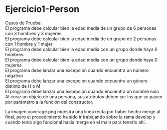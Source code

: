 # Ejercicio1-Person

Casos de Prueba: <br>
        El programa debe calcular bien la edad media de un grupo de 6 personas con 3 hombres y 3 mujeres <br>
        El programa debe calcular bien la edad media de un grupo de 2 personas con 1 hombre y 1 mujer <br>
        El programa debe calcular bien la edad media con un grupo donde haya 0 hombres <br>
        El programa debe calcular bien la edad media con un grupo donde haya 0 mujeres <br>
        El programa debe lanzar una excepción cuando encuentra un número negativo <br>
        El programa debe lanzar una excepción cuando encuentra un género distinto de H o M <br>
        El programa debe lanzar una excepción cuando encuentra un nombre nulo <br>
        Al crear un objeto de una persona, sus atributos deben ser los que se pasen por parámetro a la función del constructor. <br>
        


La imagen coverage.png muestra una línea recta por haber hecho merge al final, pero el procedimiento ha sido ir 
trabajando sobre la rama develop y cuando tenía algo funcional hacía merge en el main para tenerlo ahí.

